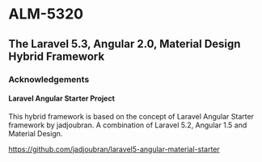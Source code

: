 # ALM-5320

## The Laravel 5.3, Angular 2.0, Material Design Hybrid Framework

<!--[![Build Status](https://travis-ci.org/laravel/framework.svg)](https://travis-ci.org/laravel/framework)-->
<!--[![Total Downloads](https://poser.pugx.org/laravel/framework/d/total.svg)](https://packagist.org/packages/laravel/framework)-->
<!--[![Latest Stable Version](https://poser.pugx.org/laravel/framework/v/stable.svg)](https://packagist.org/packages/laravel/framework)-->
<!--[![Latest Unstable Version](https://poser.pugx.org/laravel/framework/v/unstable.svg)](https://packagist.org/packages/laravel/framework)-->
<!--[![License](https://poser.pugx.org/laravel/framework/license.svg)](https://packagist.org/packages/laravel/framework)-->

### Acknowledgements

#### Laravel Angular Starter Project

This hybrid framework is based on the concept of Laravel Angular Starter framework by jadjoubran. A combination of Laravel 5.2, Angular 1.5 and Material Design.

https://github.com/jadjoubran/laravel5-angular-material-starter
